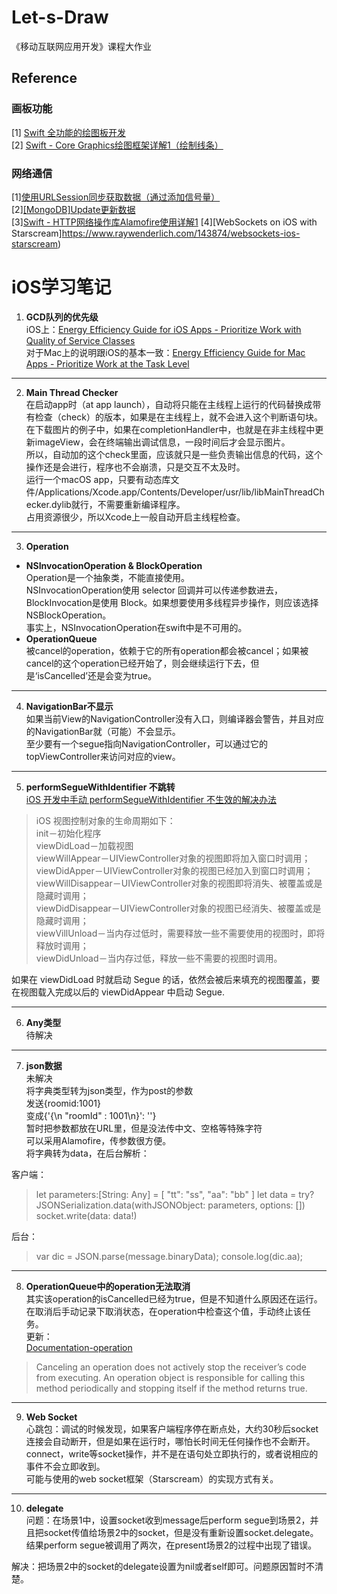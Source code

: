 # Let-s-Draw
《移动互联网应用开发》课程大作业
## Reference
### 画板功能

[1] [Swift 全功能的绘图板开发](http://blog.csdn.net/zhangao0086/article/details/43836789)<br>
[2] [Swift - Core Graphics绘图框架详解1（绘制线条）](http://www.hangge.com/blog/cache/detail_1437.html)<br>

### 网络通信

[1][使用URLSession同步获取数据（通过添加信号量）](http://www.hangge.com/blog/cache/detail_816.html)<br>
[2][[MongoDB]Update更新数据](http://blog.csdn.net/sunnyyoona/article/details/52420210)<br>
[3][Swift - HTTP网络操作库Alamofire使用详解1](http://www.hangge.com/blog/cache/detail_970.html)
[4][WebSockets on iOS with Starscream]https://www.raywenderlich.com/143874/websockets-ios-starscream)
# iOS学习笔记
1. **GCD队列的优先级**<br>
iOS上：[Energy Efficiency Guide for iOS Apps - Prioritize Work with Quality of Service Classes](https://developer.apple.com/library/content/documentation/Performance/Conceptual/EnergyGuide-iOS/PrioritizeWorkWithQoS.html#//apple_ref/doc/uid/TP40015243-CH39-SW1)<br>
对于Mac上的说明跟iOS的基本一致：[Energy Efficiency Guide for Mac Apps - Prioritize Work at the Task Level](https://developer.apple.com/library/content/documentation/Performance/Conceptual/power_efficiency_guidelines_osx/PrioritizeWorkAtTheTaskLevel.html#//apple_ref/doc/uid/TP40013929-CH35-SW1)
***
2. **Main Thread Checker**<br>
在启动app时（at app launch），自动将只能在主线程上运行的代码替换成带有检查（check）的版本，如果是在主线程上，就不会进入这个判断语句块。<br>
在下载图片的例子中，如果在completionHandler中，也就是在非主线程中更新imageView，会在终端输出调试信息，一段时间后才会显示图片。<br>
所以，自动加的这个check里面，应该就只是一些负责输出信息的代码，这个操作还是会进行，程序也不会崩溃，只是交互不太及时。<br>
运行一个macOS app，只要有动态库文件/Applications/Xcode.app/Contents/Developer/usr/lib/libMainThreadChecker.dylib就行，不需要重新编译程序。<br>
占用资源很少，所以Xcode上一般自动开启主线程检查。
***
3. **Operation**<br>
- **NSInvocationOperation & BlockOperation**<br>
Operation是一个抽象类，不能直接使用。<br>
NSInvocationOperation使用 selector 回调并可以传递参数进去，BlockInvocation是使用 Block。如果想要使用多线程异步操作，则应该选择   NSBlockOperation。<br>
事实上，NSInvocationOperation在swift中是不可用的。<br>
- **OperationQueue**<br>
被cancel的operation，依赖于它的所有operation都会被cancel；如果被cancel的这个operation已经开始了，则会继续运行下去，但是‘isCancelled’还是会变为true。
***
4. **NavigationBar不显示**<br>
如果当前View的NavigationController没有入口，则编译器会警告，并且对应的NavigationBar就（可能）不会显示。<br>
至少要有一个segue指向NavigationController，可以通过它的topViewController来访问对应的view。
***
5. **performSegueWithIdentifier 不跳转**<br>
[iOS 开发中手动 performSegueWithIdentifier 不生效的解决办法](https://lvwenhan.com/ios/424.html)
> iOS 视图控制对象的生命周期如下：<br>
init－初始化程序<br>
viewDidLoad－加载视图<br>
viewWillAppear－UIViewController对象的视图即将加入窗口时调用；<br>
viewDidApper－UIViewController对象的视图已经加入到窗口时调用；<br>
viewWillDisappear－UIViewController对象的视图即将消失、被覆盖或是隐藏时调用；<br>
viewDidDisappear－UIViewController对象的视图已经消失、被覆盖或是隐藏时调用；<br>
viewVillUnload－当内存过低时，需要释放一些不需要使用的视图时，即将释放时调用；<br>
viewDidUnload－当内存过低，释放一些不需要的视图时调用。<br>

如果在 viewDidLoad 时就启动 Segue 的话，依然会被后来填充的视图覆盖，要在视图载入完成以后的 viewDidAppear 中启动 Segue.
***
6. **Any类型**<br>
待解决<br>
***
7. **json数据**<br>
未解决<br>
将字典类型转为json类型，作为post的参数<br>
发送{roomid:1001}<br>
变成{'{\n "roomId" : 1001\n}': ''}<br>
暂时把参数都放在URL里，但是没法传中文、空格等特殊字符<br>
可以采用Alamofire，传参数很方便。<br>
将字典转为data，在后台解析：<br>

客户端：
>let parameters:[String: Any] = [
"tt": "ss",
"aa": "bb"
]
let data = try? JSONSerialization.data(withJSONObject: parameters, options: [])
socket.write(data: data!)

后台：
>var dic = JSON.parse(message.binaryData);
console.log(dic.aa);


***
8. **OperationQueue中的operation无法取消**<br>
其实该operation的isCancelled已经为true，但是不知道什么原因还在运行。<br>
在取消后手动记录下取消状态，在operation中检查这个值，手动终止该任务。<br>
更新：<br>
[Documentation-operation](https://developer.apple.com/documentation/foundation/operation#1661262)
>Canceling an operation does not actively stop the receiver’s code from executing. An operation object is responsible for calling this method periodically and stopping itself if the method returns true.

***
9. **Web Socket**<br>
心跳包：调试的时候发现，如果客户端程序停在断点处，大约30秒后socket连接会自动断开，但是如果在运行时，哪怕长时间无任何操作也不会断开。<br>
connect，write等socket操作，并不是在语句处立即执行的，或者说相应的事件不会立即收到。<br>
可能与使用的web socket框架（Starscream）的实现方式有关。<br>
***
10. **delegate**<br>
问题：在场景1中，设置socket收到message后perform segue到场景2，并且把socket传值给场景2中的socket，但是没有重新设置socket.delegate。结果perform segue被调用了两次，在present场景2的过程中出现了错误。

解决：把场景2中的socket的delegate设置为nil或者self即可。问题原因暂时不清楚。
